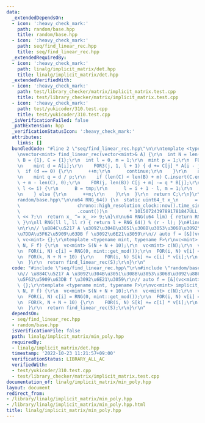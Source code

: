 ```yaml
---
data:
  _extendedDependsOn:
  - icon: ':heavy_check_mark:'
    path: random/base.hpp
    title: random/base.hpp
  - icon: ':heavy_check_mark:'
    path: seq/find_linear_rec.hpp
    title: seq/find_linear_rec.hpp
  _extendedRequiredBy:
  - icon: ':heavy_check_mark:'
    path: linalg/implicit_matrix/det.hpp
    title: linalg/implicit_matrix/det.hpp
  _extendedVerifiedWith:
  - icon: ':heavy_check_mark:'
    path: test/library_checker/matrix/implicit_matrix.test.cpp
    title: test/library_checker/matrix/implicit_matrix.test.cpp
  - icon: ':heavy_check_mark:'
    path: test/yukicoder/310.test.cpp
    title: test/yukicoder/310.test.cpp
  _isVerificationFailed: false
  _pathExtension: hpp
  _verificationStatusIcon: ':heavy_check_mark:'
  attributes:
    links: []
  bundledCode: "#line 2 \"seq/find_linear_rec.hpp\"\n\r\ntemplate <typename mint>\r\
    \nvector<mint> find_linear_rec(vector<mint>& A) {\r\n  int N = len(A);\r\n  vc<mint>\
    \ B = {1}, C = {1};\r\n  int l = 0, m = 1;\r\n  mint p = 1;\r\n  FOR(i, N) {\r\
    \n    mint d = A[i];\r\n    FOR3(j, 1, l + 1) { d += C[j] * A[i - j]; }\r\n  \
    \  if (d == 0) {\r\n      ++m;\r\n      continue;\r\n    }\r\n    auto tmp = C;\r\
    \n    mint q = d / p;\r\n    if (len(C) < len(B) + m) C.insert(C.end(), len(B)\
    \ + m - len(C), 0);\r\n    FOR(j, len(B)) C[j + m] -= q * B[j];\r\n    if (l +\
    \ l <= i) {\r\n      B = tmp;\r\n      l = i + 1 - l, m = 1;\r\n      p = d;\r\
    \n    } else {\r\n      ++m;\r\n    }\r\n  }\r\n  return C;\r\n}\r\n#line 2 \"\
    random/base.hpp\"\n\nu64 RNG_64() {\n  static uint64_t x_\n      = uint64_t(chrono::duration_cast<chrono::nanoseconds>(\n\
    \                     chrono::high_resolution_clock::now().time_since_epoch())\n\
    \                     .count())\n        * 10150724397891781847ULL;\n  x_ ^= x_\
    \ << 7;\n  return x_ ^= x_ >> 9;\n}\n\nu64 RNG(u64 lim) { return RNG_64() % lim;\
    \ }\n\nll RNG(ll l, ll r) { return l + RNG_64() % (r - l); }\n#line 3 \"linalg/implicit_matrix/min_poly.hpp\"\
    \n\r\n// \u884C\u5217 A \u3092\u304B\u3051\u308B\u3053\u3068\u3092\u8868\u3059\
    \u7DDA\u5F62\u5909\u63DB f \u3092\u6E21\u3059\r\n// auto f = [&](vc<mint> v) ->\
    \ vc<mint> {};\r\ntemplate <typename mint, typename F>\r\nvc<mint> implicit_matrix_min_poly(int\
    \ N, F f) {\r\n  vc<mint> S(N + N + 10);\r\n  vc<mint> c(N);\r\n  vc<mint> v(N);\r\
    \n  FOR(i, N) c[i] = RNG(0, mint::get_mod());\r\n  FOR(i, N) v[i] = RNG(0, mint::get_mod());\r\
    \n  FOR(k, N + N + 10) {\r\n    FOR(i, N) S[k] += c[i] * v[i];\r\n    v = f(v);\r\
    \n  }\r\n  return find_linear_rec(S);\r\n}\r\n"
  code: "#include \"seq/find_linear_rec.hpp\"\r\n#include \"random/base.hpp\"\r\n\r\
    \n// \u884C\u5217 A \u3092\u304B\u3051\u308B\u3053\u3068\u3092\u8868\u3059\u7DDA\
    \u5F62\u5909\u63DB f \u3092\u6E21\u3059\r\n// auto f = [&](vc<mint> v) -> vc<mint>\
    \ {};\r\ntemplate <typename mint, typename F>\r\nvc<mint> implicit_matrix_min_poly(int\
    \ N, F f) {\r\n  vc<mint> S(N + N + 10);\r\n  vc<mint> c(N);\r\n  vc<mint> v(N);\r\
    \n  FOR(i, N) c[i] = RNG(0, mint::get_mod());\r\n  FOR(i, N) v[i] = RNG(0, mint::get_mod());\r\
    \n  FOR(k, N + N + 10) {\r\n    FOR(i, N) S[k] += c[i] * v[i];\r\n    v = f(v);\r\
    \n  }\r\n  return find_linear_rec(S);\r\n}\r\n"
  dependsOn:
  - seq/find_linear_rec.hpp
  - random/base.hpp
  isVerificationFile: false
  path: linalg/implicit_matrix/min_poly.hpp
  requiredBy:
  - linalg/implicit_matrix/det.hpp
  timestamp: '2022-10-23 11:21:57+09:00'
  verificationStatus: LIBRARY_ALL_AC
  verifiedWith:
  - test/yukicoder/310.test.cpp
  - test/library_checker/matrix/implicit_matrix.test.cpp
documentation_of: linalg/implicit_matrix/min_poly.hpp
layout: document
redirect_from:
- /library/linalg/implicit_matrix/min_poly.hpp
- /library/linalg/implicit_matrix/min_poly.hpp.html
title: linalg/implicit_matrix/min_poly.hpp
---
```

